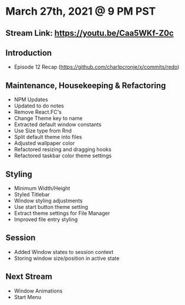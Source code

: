 # March 27th, 2021 @ 9 PM PST

## Stream Link: https://youtu.be/Caa5WKf-Z0c

## Introduction

- Episode 12 Recap (https://github.com/charlpcronje/x/commits/redo)

## Maintenance, Housekeeping & Refactoring

- NPM Updates
- Updated to do notes
- Remove React.FC's
- Change Theme key to name
- Extracted default window constants
- Use Size type from Rnd
- Split default theme into files
- Adjusted wallpaper color
- Refactored resizing and dragging hooks
- Refactored taskbar color theme settings

## Styling

- Minimum Width/Height
- Styled Titlebar
- Window styling adjustments
- Use start button theme setting
- Extract theme settings for File Manager
- Improved file entry styling

## Session

- Added Window states to session context
- Storing window size/position in active state

## Next Stream

- Window Animations
- Start Menu
